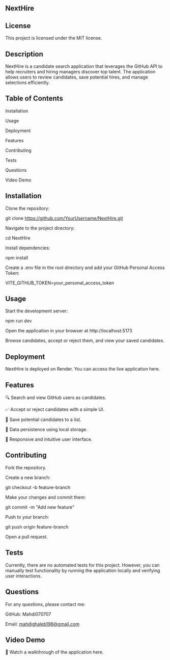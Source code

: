 ## NextHire

## License

This project is licensed under the MIT license.

## Description

NextHire is a candidate search application that leverages the GitHub API to help recruiters and hiring managers discover top talent. The application allows users to review candidates, save potential hires, and manage selections efficiently.

## Table of Contents

Installation

Usage

Deployment

Features

Contributing

Tests

Questions

Video Demo

## Installation

Clone the repository:

git clone https://github.com/YourUsername/NextHire.git

Navigate to the project directory:

cd NextHire

Install dependencies:

npm install

Create a .env file in the root directory and add your GitHub Personal Access Token:

VITE_GITHUB_TOKEN=your_personal_access_token

## Usage

Start the development server:

npm run dev

Open the application in your browser at http://localhost:5173

Browse candidates, accept or reject them, and view your saved candidates.

## Deployment

NextHire is deployed on Render. You can access the live application here.

## Features

🔍 Search and view GitHub users as candidates.

✅ Accept or reject candidates with a simple UI.

📌 Save potential candidates to a list.

💾 Data persistence using local storage.

🎨 Responsive and intuitive user interface.

## Contributing

Fork the repository.

Create a new branch:

git checkout -b feature-branch

Make your changes and commit them:

git commit -m "Add new feature"

Push to your branch:

git push origin feature-branch

Open a pull request.

## Tests

Currently, there are no automated tests for this project. However, you can manually test functionality by running the application locally and verifying user interactions.

## Questions

For any questions, please contact me:

GitHub: Mahdi070707

Email: mahdighaleb196@gmail.com

## Video Demo

🎥 Watch a walkthrough of the application here.